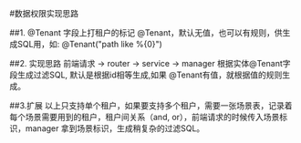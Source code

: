 #数据权限实现思路

##1. @Tenant
字段上打租户的标记 @Tenant，默认无值，也可以有规则，供生成SQL用，如: @Tenant("path like %{0}")

##2. 实现思路
前端请求 -> router -> service -> manager 根据实体@Tenant字段生成过滤SQL, 默认是根据id相等生成,如果 @Tenant有值，就根据值的规则生成。

##3.扩展
以上只支持单个租户，如果要支持多个租户，需要一张场景表，记录着每个场景需要用到的租户，租户间关系（and, or），前端请求的时候传入场景标识，manager 拿到场景标识，生成稍复杂的过滤SQL。


